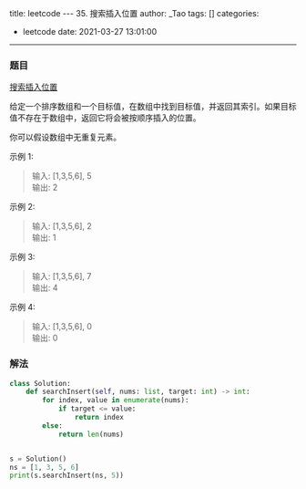 title: leetcode --- 35. 搜索插入位置
author: _Tao
tags: []
categories:
  - leetcode
date: 2021-03-27 13:01:00
---
### 题目

[搜索插入位置](https://leetcode-cn.com/problems/search-insert-position)

给定一个排序数组和一个目标值，在数组中找到目标值，并返回其索引。如果目标值不存在于数组中，返回它将会被按顺序插入的位置。

你可以假设数组中无重复元素。

示例 1:
> 输入: [1,3,5,6], 5 <br/>
输出: 2

示例 2:
> 输入: [1,3,5,6], 2 <br/>
输出: 1

示例 3:
> 输入: [1,3,5,6], 7 <br/>
输出: 4

示例 4:
> 输入: [1,3,5,6], 0 <br/>
输出: 0


### 解法
```python
class Solution:
    def searchInsert(self, nums: list, target: int) -> int:
        for index, value in enumerate(nums):
            if target <= value:
                return index
        else:
            return len(nums)


s = Solution()
ns = [1, 3, 5, 6]
print(s.searchInsert(ns, 5))

```
